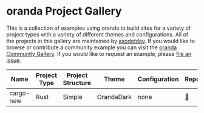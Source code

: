 # oranda Project Gallery

This is a collection of examples using oranda to build sites for a variety of
project types with a variety of different themes and configurations. All of the
projects in this gallery are maintained by [axodotdev]. If you would like to
browse or contribute a community example you can visit the
[oranda Community Gallery]. If you would like to request an example, please
[file an issue].

| Name 	            | Project Type 	| Project Structure 	| Theme 	        | Configuration 	| Repo 	                | Live 	                    |
|---------------	|--------------	|-------------------	|---------------	|---------------	|----------------------	|-------------------------- |
| cargo-new     	| Rust        	| Simple              	| OrandaDark     	| none             	| [🔗][cargo-new-repo]  | [🌐][cargo-new-web]       |

[axodotdev]: https://github.com/orgs/axodotdev/teams/eng
[oranda Community Gallery]: https://github.com/axodotdev/oranda/tree/main/project-gallery/COMMUNITY.md
[file an issue]: https://github.com/axodotdev/oranda/issues/new

[cargo-new-repo]: https://github.com/axodotdev/oranda/tree/main/project-gallery/cargo-new
[cargo-new-web]: https://cargo-new.gallery.axodotdev.host/
